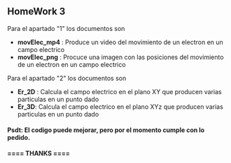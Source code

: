 ## **HomeWork 3**

Para el apartado "1" los documentos son 
- **movElec_mp4** : Produce un video del movimiento de un electron en un campo electrico
- **movElec_png** : Procuce una imagen con las posiciones del movimiento de un electron en un campo electrico

Para el apartado "2" los documentos son 
- **Er_2D** : Calcula el campo electrico en el plano XY que producen varias particulas en un punto dado
- **Er_3D**: Calcula el campo electrico en el plano XYz que producen varias particulas en un punto dado



#### Psdt: El codigo puede mejorar, pero por el momento cumple con lo pedido.

**==== THANKS ====**